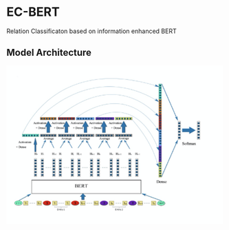 # EC-BERT
Relation Classificaton based on information enhanced BERT


## Model Architecture
<img src="images/ECBERT.png" width="600" align="center" />









